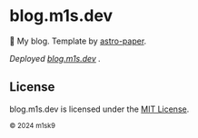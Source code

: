 # blog.m1s.dev
 
🌻 My blog. Template by [astro-paper](https://github.com/satnaing/astro-paper).

_Deployed [blog.m1s.dev](https://blog.m1s.dev) ._

## License

blog.m1s.dev is licensed under the [MIT License](LICENSE).

<sub>
  © 2024 m1sk9
</sub>
